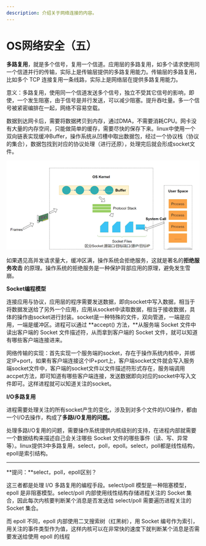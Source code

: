 ```yaml
---
description: 介绍关于网络连接的内容。
---
```


# OS网络安全（五）

**多路复用**，就是多个信号，复用一个信道。应用层的多路复用，如多个请求使用同一个信道并行的传输，实际上是传输层提供的多路复用能力。传输层的多路复用，比如多个 TCP 连接复用一条线路，实际上是网络层在提供多路复用能力。

意义：多路复用，使用同一个信道发送多个信号，独立不受其它信号的影响，即使，一个发生阻塞，由于信号是并行发送，可以减少阻塞。提升吞吐量。多一个信号被紧密编排在一起，网络不容易空载。

数据到达网卡后，需要将数据拷贝到内存，通过DMA，不需要消耗CPU。网卡没有大量的内存空间，只能做简单的缓存，需要尽快的保存下来。linux中使用一个双向链表实现缓冲Buffer，操作系统从凹槽中取出数据包，经过一个协议栈（协议的集合），数据包找到对应的协议处理（进行还原），处理完后就会形成socket文件。

![](<../../.gitbook/assets/image (28) (1) (1).png>)

如果遇见高并发请求量大，缓冲区满，操作系统会拒绝服务，这就是著名的**拒绝服务攻击** 的原理。操作系统的拒绝服务是一种保护背部应用的原理，避免发生雪崩。

**Socket编程模型**

连接应用与协议，应用层的程序需要发送数据，即向socket中写入数据，相当于将数据发送给了另外一个应用，应用从socket中读取数据，相当于接收数据，具体的操作由socket进行封装。socket是一种特殊的文件，双向管道，一端是应用，一端是缓冲区。进程可以通过 \*\*accept() 方法，\*\*从服务端 Socket 文件中读出客户端的 Socket 文件描述符，从而拿到客户端的 Socket 文件，就可以知道有哪些客户端连接进来。

网络传输的实现：首先实现一个服务端的socket，存在于操作系统内核中，并绑定IP+port，如果有客户端连接这个IP+port上，客户端socket文件就会写入服务端socket文件中，客户端的socket文件以文件描述符形式存在，服务端调用accpet方法，即可知道有哪些客户端连接，发送数据即向对应的socket中写入文件即可。这样进程就可以知道关注的socket。

**I/O多路复用**

进程需要处理关注的所有socket产生的变化，涉及到对多个文件的I/O操作，都由一个I/O去操作，构成了**多路I/O复用的问题。**

处理多路I/O复用的问题，需要操作系统提供内核级别的支持，在进程内部就需要一个数据结构来描述自己会关注哪些 Socket 文件的哪些事件（读、写、异常等）。linux提供3中多路复用，select，poll，epoll。select，poll都是线性结构，epoll是索引结构。

***

\*\*提问：\*\*select，poll，epoll区别？

这三者都是处理 I/O 多路复用的编程手段。select/poll 模型是一种阻塞模型，epoll 是非阻塞模型。select/poll 内部使用线性结构存储进程关注的 Socket 集合，因此每次内核要判断某个消息是否发送给 select/poll 需要遍历进程关注的 Socket 集合。

而 epoll 不同，epoll 内部使用二叉搜索树（红黑树），用 Socket 编号作为索引，用关注的事件类型作为值，这样内核可以在非常快的速度下就判断某个消息是否需要发送给使用 epoll 的线程
